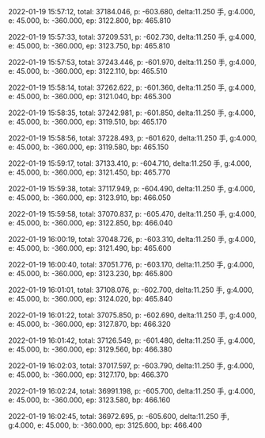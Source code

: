2022-01-19 15:57:12, total: 37184.046, p: -603.680, delta:11.250 手, g:4.000, e: 45.000, b: -360.000, ep: 3122.800, bp: 465.810

2022-01-19 15:57:33, total: 37209.531, p: -602.730, delta:11.250 手, g:4.000, e: 45.000, b: -360.000, ep: 3123.750, bp: 465.810

2022-01-19 15:57:53, total: 37243.446, p: -601.970, delta:11.250 手, g:4.000, e: 45.000, b: -360.000, ep: 3122.110, bp: 465.510

2022-01-19 15:58:14, total: 37262.622, p: -601.360, delta:11.250 手, g:4.000, e: 45.000, b: -360.000, ep: 3121.040, bp: 465.300

2022-01-19 15:58:35, total: 37242.981, p: -601.850, delta:11.250 手, g:4.000, e: 45.000, b: -360.000, ep: 3119.510, bp: 465.170

2022-01-19 15:58:56, total: 37228.493, p: -601.620, delta:11.250 手, g:4.000, e: 45.000, b: -360.000, ep: 3119.580, bp: 465.150

2022-01-19 15:59:17, total: 37133.410, p: -604.710, delta:11.250 手, g:4.000, e: 45.000, b: -360.000, ep: 3121.450, bp: 465.770

2022-01-19 15:59:38, total: 37117.949, p: -604.490, delta:11.250 手, g:4.000, e: 45.000, b: -360.000, ep: 3123.910, bp: 466.050

2022-01-19 15:59:58, total: 37070.837, p: -605.470, delta:11.250 手, g:4.000, e: 45.000, b: -360.000, ep: 3122.850, bp: 466.040

2022-01-19 16:00:19, total: 37048.726, p: -603.310, delta:11.250 手, g:4.000, e: 45.000, b: -360.000, ep: 3121.490, bp: 465.600

2022-01-19 16:00:40, total: 37051.776, p: -603.170, delta:11.250 手, g:4.000, e: 45.000, b: -360.000, ep: 3123.230, bp: 465.800

2022-01-19 16:01:01, total: 37108.076, p: -602.700, delta:11.250 手, g:4.000, e: 45.000, b: -360.000, ep: 3124.020, bp: 465.840

2022-01-19 16:01:22, total: 37075.850, p: -602.690, delta:11.250 手, g:4.000, e: 45.000, b: -360.000, ep: 3127.870, bp: 466.320

2022-01-19 16:01:42, total: 37126.549, p: -601.480, delta:11.250 手, g:4.000, e: 45.000, b: -360.000, ep: 3129.560, bp: 466.380

2022-01-19 16:02:03, total: 37017.597, p: -603.790, delta:11.250 手, g:4.000, e: 45.000, b: -360.000, ep: 3127.170, bp: 466.370

2022-01-19 16:02:24, total: 36991.198, p: -605.700, delta:11.250 手, g:4.000, e: 45.000, b: -360.000, ep: 3123.580, bp: 466.160

2022-01-19 16:02:45, total: 36972.695, p: -605.600, delta:11.250 手, g:4.000, e: 45.000, b: -360.000, ep: 3125.600, bp: 466.400